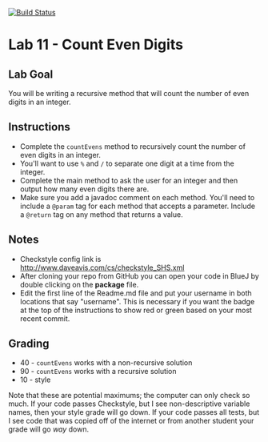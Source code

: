 [![Build Status](https://travis-ci.com/StratfordHS-APCS/lab-11-count-even-digits-username.svg?token=L8ZuTUsXtxKqevAPVWLC&branch=master)](https://travis-ci.com/StratfordHS-APCS/lab-11-count-even-digits-username)

# Lab 11 - Count Even Digits

## Lab Goal
You will be writing a recursive method that will count the number of even digits in an integer.

## Instructions
 * Complete the `countEvens` method to recursively count the number of even digits in an integer.
 * You'll want to use `%` and `/` to separate one digit at a time from the integer.
 * Complete the main method to ask the user for an integer and then output how many even digits there are.
 * Make sure you add a javadoc comment on each method.  You'll need to include a `@param` tag for each method that accepts a parameter.  Include a `@return` tag on any method that returns a value.

## Notes
* Checkstyle config link is http://www.daveavis.com/cs/checkstyle_SHS.xml
* After cloning your repo from GitHub you can open your code in BlueJ by double clicking on the **package** file.
* Edit the first line of the Readme.md file and put your username in both locations that say "username".  This is necessary if you want the badge at the top of the instructions to show red or green based on your most recent commit.

## Grading
* 40 - `countEvens` works with a non-recursive solution
* 90 - `countEvens` works with a recursive solution
* 10 - style

Note that these are potential maximums; the computer can only check so much.  If your code passes Checkstyle, but I see non-descriptive variable names, then your style grade will go down.  If your code passes all tests, but I see code that was copied off of the internet or from another student your grade will go *way* down.
